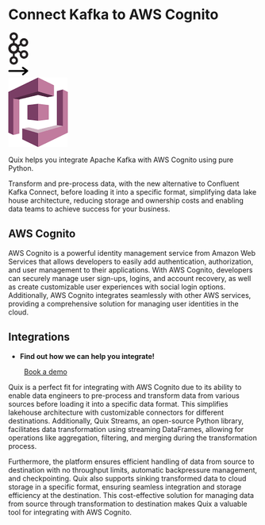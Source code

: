 # Connect Kafka to AWS Cognito

<div class="connect-images cards blog-grid-card" markdown>
<div>
<img src="../images/kafka_logo.png" width="40px" />
</div>
<div>
<img src="../images/arrow.svg" width="40px" />
</div>
<div>
<img src="./images/aws-cognito_1.jpg" />
</div>
</div>

Quix helps you integrate Apache Kafka with AWS Cognito using pure Python.

Transform and pre-process data, with the new alternative to Confluent Kafka Connect, before loading it into a specific format, simplifying data lake house architecture, reducing storage and ownership costs and enabling data teams to achieve success for your business.

## AWS Cognito

AWS Cognito is a powerful identity management service from Amazon Web Services that allows developers to easily add authentication, authorization, and user management to their applications. With AWS Cognito, developers can securely manage user sign-ups, logins, and account recovery, as well as create customizable user experiences with social login options. Additionally, AWS Cognito integrates seamlessly with other AWS services, providing a comprehensive solution for managing user identities in the cloud.

## Integrations

<div class="grid cards" markdown>

- __Find out how we can help you integrate!__

    <a class="md-button md-button--primary" href="https://share.hsforms.com/1iW0TmZzKQMChk0lxd_tGiw4yjw2?__hstc=175542013.2303933fbd746c0ac86d9ccbe9bc9100.1728383268831.1729603416735.1729620918855.31&__hssc=175542013.1.1729620918855&__hsfp=2132701734" target="_blank" style="margin:.5rem;">Book a demo</a>

</div>


Quix is a perfect fit for integrating with AWS Cognito due to its ability to enable data engineers to pre-process and transform data from various sources before loading it into a specific data format. This simplifies lakehouse architecture with customizable connectors for different destinations. Additionally, Quix Streams, an open-source Python library, facilitates data transformation using streaming DataFrames, allowing for operations like aggregation, filtering, and merging during the transformation process.

Furthermore, the platform ensures efficient handling of data from source to destination with no throughput limits, automatic backpressure management, and checkpointing. Quix also supports sinking transformed data to cloud storage in a specific format, ensuring seamless integration and storage efficiency at the destination. This cost-effective solution for managing data from source through transformation to destination makes Quix a valuable tool for integrating with AWS Cognito.

